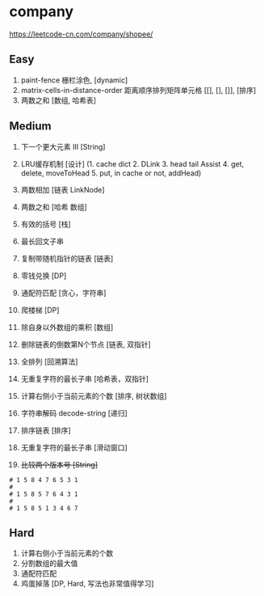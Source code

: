 # company

https://leetcode-cn.com/company/shopee/

## Easy

1. paint-fence 栅栏涂色, [dynamic] 
2. matrix-cells-in-distance-order 距离顺序排列矩阵单元格 [[], [], []], [排序]
3. 两数之和 [数组, 哈希表]

## Medium
1. 下一个更大元素 III [String]

1. LRU缓存机制 [设计] (1. cache dict 2. DLink 3. head tail Assist 4. get, delete, moveToHead 5. put, in cache or not, addHead)
2. 两数相加 [链表 LinkNode]
3. 两数之和 [哈希 数组]
4. 有效的括号 [栈]
5. 最长回文子串
6. 复制带随机指针的链表 [链表]
7. 零钱兑换 [DP]
8. 通配符匹配 [贪心，字符串]
9. 爬楼梯 [DP]
10. 除自身以外数组的乘积 [数组]
11. 删除链表的倒数第N个节点 [链表, 双指针] 
12. 全排列 [回溯算法]
13. 无重复字符的最长子串 [哈希表，双指针]
14. 计算右侧小于当前元素的个数 [排序, 树状数组]
15. 字符串解码 decode-string [递归]
16. 排序链表 [排序]

17. 无重复字符的最长子串 [滑动窗口]

5. ~~比较两个版本号 [String]~~


```
# 1 5 8 4 7 6 5 3 1
#
# 1 5 8 5 7 6 4 3 1
#
# 1 5 8 5 1 3 4 6 7
```

## Hard

1. 计算右侧小于当前元素的个数
2. 分割数组的最大值
3. 通配符匹配
4. 鸡蛋掉落 [DP, Hard, 写法也非常值得学习]